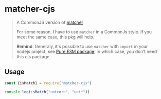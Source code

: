 # matcher-cjs

> A CommonJS version of [matcher](https://www.npmjs.com/package/matcher)
>
> For some reason, I have to use `matcher` in a CommonJs style. If you meet the same case, this pkg will help.
> 
> **Remind**: Generaly, it's possible to use `matcher` with `import` in your nodejs project, see [Pure ESM package](https://gist.github.com/sindresorhus/a39789f98801d908bbc7ff3ecc99d99c), in which case, you don't need this cjs package.

## Usage

``` js
const {isMatch} = require("matcher-cjs")

console.log(isMatch("unicorn", "uni*"))
```
